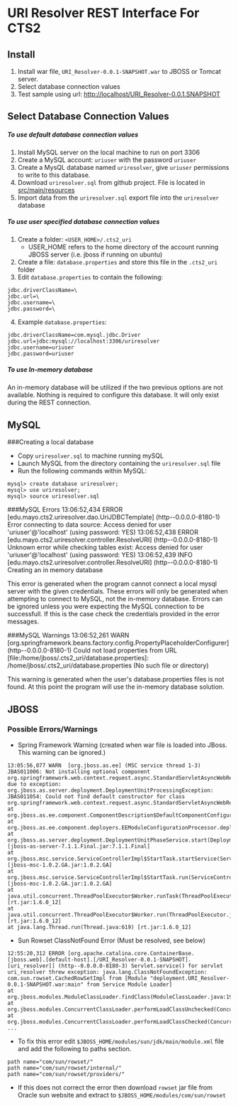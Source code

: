 URI Resolver REST Interface For CTS2
====================================
 
Install
-------
1. Install war file, <code>URI_Resolver-0.0.1-SNAPSHOT.war</code> to JBOSS or Tomcat server.
2. Select database connection values
3. Test sample using url: [http://localhost/URI_Resolver-0.0.1.SNAPSHOT](http://localhost/URI_Resolver-0.0.1.SNAPSHOT)

Select Database Connection Values
---------------------------------
##### To use default database connection values
1. Install MySQL server on the local machine to run on port 3306
2. Create a MySQL account: `uriuser` with the password `uriuser`
3. Create a MysQL database named `uriresolver`, give `uriuser` permissions to write to this database.
4. Download `uriresolver.sql` from github project. File is located in [src/main/resources](https://github.com/hardielv/URI_Resolver/tree/master/src/main/resources)
5. Import data from the `uriresolver.sql` export file into the `uriresolver` database

##### To use user specified database connection values
1. Create a folder: `<USER_HOME>/.cts2_uri`
	* USER_HOME refers to the home directory of the account running JBOSS server (i.e. jboss if running on ubuntu)
2. Create a file: `database.properties` and store this file in the `.cts2_uri` folder
3. Edit `database.properties` to contain the following:
<pre><code>jdbc.driverClassName=\<Driver for database\>
jdbc.url=\<URL to connect to database\>
jdbc.username=\<Database username\>
jdbc.password=\<Database username\'s password\>
</code></pre>
4. Example `database.properties`:
<pre><code>jdbc.driverClassName=com.mysql.jdbc.Driver
jdbc.url=jdbc:mysql://localhost:3306/uriresolver
jdbc.username=uriuser
jdbc.password=uriuser
</code></pre>

##### To use In-memory database
An in-memory database will be utilized if the two previous options are not available.
Nothing is required to configure this database.  It will only exist during the REST connection.
	

MySQL
-----
###Creating a local database
* Copy `uriresolver.sql` to machine running mySQL
* Launch MySQL from the directory containing the `uriresolver.sql` file
* Run the following commands within MySQL:

<pre><code>mysql> create database uriresolver;
mysql> use uriresolver;  
mysql> source uriresolver.sql
</code></pre>

###MySQL Errors
    13:06:52,434 ERROR [edu.mayo.cts2.uriresolver.dao.UriJDBCTemplate] (http--0.0.0.0-8180-1) Error connecting to data source: Access denied for user 'uriuser'@'localhost' (using password: YES)
    13:06:52,438 ERROR [edu.mayo.cts2.uriresolver.controller.ResolveURI] (http--0.0.0.0-8180-1) Unknown error while checking tables exist: Access denied for user 'uriuser'@'localhost' (using password: YES)
    13:06:52,439 INFO  [edu.mayo.cts2.uriresolver.controller.ResolveURI] (http--0.0.0.0-8180-1) Creating an in memory database
    
This error is generated when the program cannot connect a local mysql server with the given credentials.  These errors will only be generated when attempting to connect to MySQL, not the in-memory database.
Errors can be ignored unless you were expecting the MySQL connection to be successfull.  If this is the case check the credentials provided in the error messages.

###MySQL Warnings
    13:06:52,261 WARN  [org.springframework.beans.factory.config.PropertyPlaceholderConfigurer] (http--0.0.0.0-8180-1) Could not load properties from URL [file:/home/jboss/.cts2_uri/database.properties]: /home/jboss/.cts2_uri/database.properties (No such file or directory)

This warning is generated when the user's database.properties files is not found.  At this point the program will use the in-memory database solution.


JBOSS
-----

### Possible Errors/Warnings
* Spring Framework Warning (created when war file is loaded into JBoss.  This warning can be ignored.)

<pre><code>13:05:56,077 WARN  [org.jboss.as.ee] (MSC service thread 1-3) JBAS011006: Not installing optional component org.springframework.web.context.request.async.StandardServletAsyncWebRequest due to exception: org.jboss.as.server.deployment.DeploymentUnitProcessingException: JBAS011054: Could not find default constructor for class org.springframework.web.context.request.async.StandardServletAsyncWebRequest
at org.jboss.as.ee.component.ComponentDescription$DefaultComponentConfigurator.configure(ComponentDescription.java:606)
at org.jboss.as.ee.component.deployers.EEModuleConfigurationProcessor.deploy(EEModuleConfigurationProcessor.java:81)
at org.jboss.as.server.deployment.DeploymentUnitPhaseService.start(DeploymentUnitPhaseService.java:113) [jboss-as-server-7.1.1.Final.jar:7.1.1.Final]
at org.jboss.msc.service.ServiceControllerImpl$StartTask.startService(ServiceControllerImpl.java:1811) [jboss-msc-1.0.2.GA.jar:1.0.2.GA]
at org.jboss.msc.service.ServiceControllerImpl$StartTask.run(ServiceControllerImpl.java:1746) [jboss-msc-1.0.2.GA.jar:1.0.2.GA]
at java.util.concurrent.ThreadPoolExecutor$Worker.runTask(ThreadPoolExecutor.java:886) [rt.jar:1.6.0_12]
at java.util.concurrent.ThreadPoolExecutor$Worker.run(ThreadPoolExecutor.java:908) [rt.jar:1.6.0_12]
at java.lang.Thread.run(Thread.java:619) [rt.jar:1.6.0_12]
</code></pre>

* Sun Rowset ClassNotFound Error (Must be resolved, see below)

<pre><code>12:55:20,312 ERROR [org.apache.catalina.core.ContainerBase.[jboss.web].[default-host].[/URI_Resolver-0.0.1-SNAPSHOT].[uri_resolver]] (http--0.0.0.0-8180-3) Servlet.service() for servlet uri_resolver threw exception: java.lang.ClassNotFoundException: com.sun.rowset.CachedRowSetImpl from [Module "deployment.URI_Resolver-0.0.1-SNAPSHOT.war:main" from Service Module Loader]
at org.jboss.modules.ModuleClassLoader.findClass(ModuleClassLoader.java:190)
at org.jboss.modules.ConcurrentClassLoader.performLoadClassUnchecked(ConcurrentClassLoader.java:468)
at org.jboss.modules.ConcurrentClassLoader.performLoadClassChecked(ConcurrentClassLoader.java:456)
...
</code></pre>


* To fix this error edit `$JBOSS_HOME/modules/sun/jdk/main/module.xml` file and add the following to paths section.
<pre><code>path name="com/sun/rowset/"
path name="com/sun/rowset/internal/"
path name="com/sun/rowset/providers/"
</code></pre>

* If this does not correct the error then download `rowset` jar file from Oracle sun website and extract to `$JBOSS_HOME/modules/com/sun/rowset`






